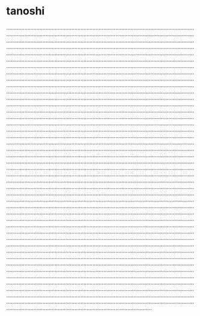 # tanoshi
................................................................................................................................................................................................................................................................................................................................................................................................................................................................................................................................................................................................................................................................................................................................................................................................................................................................................................................................................................................................................................................................................................................................................................................................................................................................................................................................................................................................................................................................................................................................................................................................................................................................................................................................................................................................................................................................................................................................................................................................................................................................................................................................................................................................................................................................................................................................................................................................................................................................................................................................................................................................................................................................................................................................................................................................................................................................................................................................................................................................................................................................................................................................................................................................................................................................................................................................................................................................................................................................................................................................................................................................................................................................................................................................................................................................................................................................................................................................................................................................................................................................................................................................................................................................................................................................................................................................................................................................................................................................................................................................................................................................................................................................................................................................................................................................................................................................................................................................................................................................................................................................................................................................................................................................................................................................................................................................................................................................................................................................................................................................................................................................................................................................................................................................................................................